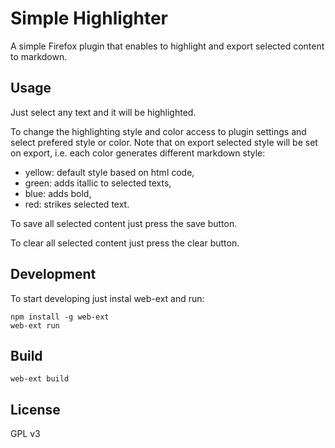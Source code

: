 # Simple Highlighter

A simple Firefox plugin that enables to highlight and export selected content to markdown.

## Usage

Just select any text and it will be highlighted.

To change the highlighting style and color access to plugin settings and select prefered style or color.
Note that on export selected style will be set on export, i.e. each color generates different markdown style:

* yellow: default style based on html code,
* green: adds itallic to selected texts,
* blue: adds bold,
* red: strikes selected text.

To save all selected content just press the save button.

To clear all selected content just press the clear button.

## Development

To start developing just instal web-ext and run:

```
npm install -g web-ext
web-ext run
```

## Build

```
web-ext build
```

## License

GPL v3

